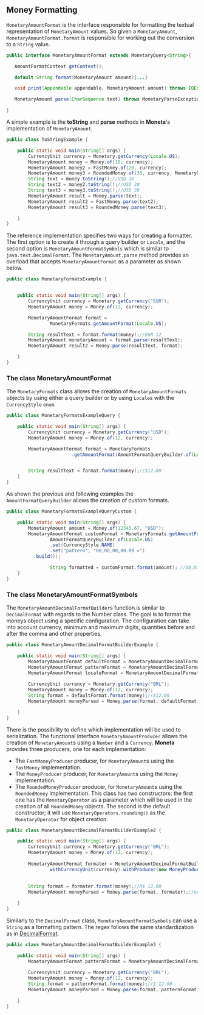 ## Money Formatting

`MonetaryAmountFormat` is the interface responsible for formatting the textual representation  of `MonetaryAmount` values. So given a `MonetaryAmount`, `MonetaryAmountFormat.format` is responsible for working out the conversion to a `String` value.

```java
public interface MonetaryAmountFormat extends MonetaryQuery<String>{

   AmountFormatContext getContext();

   default String format(MonetaryAmount amount){...}

   void print(Appendable appendable, MonetaryAmount amount) throws IOException;

   MonetaryAmount parse(CharSequence text) throws MonetaryParseException;

}
```

A simple example is the **toString** and **parse** methods in **Moneta**'s implementation of `MonetaryAmount`.


```java
public class ToStringExample {

    public static void main(String[] args) {
        CurrencyUnit currency = Monetary.getCurrency(Locale.US);
        MonetaryAmount money = Money.of(10, currency);
        MonetaryAmount money2 = FastMoney.of(20, currency);
        MonetaryAmount money3 = RoundedMoney.of(30, currency, MonetaryOperators.rounding());
        String text = money.toString();//USD 10
        String text2 = money2.toString();//USD 20
        String text3 = money3.toString();//USD 30
        MonetaryAmount result = Money.parse(text);
        MonetaryAmount result2 = FastMoney.parse(text2);
        MonetaryAmount result3 = RoundedMoney.parse(text3);

    }
}
```

The reference implementation specifies two ways for creating a formatter. The first option is to create it through a query builder or `Locale`, and the second option is `MonetaryAmountFormatSymbols` which is similar to `java.text.DecimalFormat`. The `MonetaryAmount.parse` method provides an overload that accepts `MonetaryAmountFormat` as a parameter as shown below. 


```java
public class MonetaryFormatsExample {


    public static void main(String[] args) {
        CurrencyUnit currency = Monetary.getCurrency("EUR");
        MonetaryAmount money = Money.of(12, currency);

        MonetaryAmountFormat format =
                MonetaryFormats.getAmountFormat(Locale.US);

        String resultText = format.format(money);//EUR 12
        MonetaryAmount monetaryAmount = format.parse(resultText);
        MonetaryAmount result2 = Money.parse(resultText, format);

    }
}
```

### The class MonetaryAmountFormat

The `MonetaryFormats` class allows the creation of `MonetaryAmountFormats` objects by using either a query builder or by using `Locale`s with the `CurrencyStyle` `enum`.


```java
public class MonetaryFormatsExampleQuery {

    public static void main(String[] args) {
        CurrencyUnit currency = Monetary.getCurrency("USD");
        MonetaryAmount money = Money.of(12, currency);

        MonetaryAmountFormat format = MonetaryFormats
                        .getAmountFormat(AmountFormatQueryBuilder.of(Locale.US).set(CurrencyStyle.SYMBOL).build());


        String resultText = format.format(money);//$12.00
    }
}
```
As shown the previous and following examples the `AmountFormatQueryBuilder` allows the creation of custom formats.

```java
public class MonetaryFormatsExampleQueryCustom {

    public static void main(String[] args) {
        MonetaryAmount amount = Money.of(12345.67, "USD");
        MonetaryAmountFormat customFormat = MonetaryFormats.getAmountFormat(
                AmountFormatQueryBuilder.of(Locale.US)
                .set(CurrencyStyle.NAME)
                .set("pattern", "00,00,00,00.00 ¤")
          .build());

                String formatted = customFormat.format(amount); //00,01,23,45.67 US Dollar
    }
}
```

### The class MonetaryAmountFormatSymbols

The `MonetaryAmountDecimalFormatBuilder`s function is similar to `DecimalFormat` with regards to the Number class. The goal is to format the moneys object using a specific configuration. The configuration can take into account currency, minimum and maximum digits, quantities before and after the comma and other properties.

```java
public class MonetaryAmountDecimalFormatBuilderExample {

    public static void main(String[] args) {
        MonetaryAmountFormat defaultFormat = MonetaryAmountDecimalFormatBuilder.newInstance().build();
        MonetaryAmountFormat patternFormat = MonetaryAmountDecimalFormatBuilder.of("¤ ###,###.00").build();
        MonetaryAmountFormat localeFormat = MonetaryAmountDecimalFormatBuilder.of(Locale.US).build();
        
        CurrencyUnit currency = Monetary.getCurrency("BRL");
        MonetaryAmount money = Money.of(12, currency);
        String format = defaultFormat.format(money);//$12.00
        MonetaryAmount moneyParsed = Money.parse(format, defaultFormat);//or using defafult.parse(format);

    }
}

```


There is the possibility to define which implementation will be used to serialization. The functional interface `MonetaryAmountProducer` allows the creation of `MonetaryAmount`s using a `Number` and a `Currency`. **Moneta** provides three producers, one for each implementation:


* The `FastMoneyProducer` producer, for `MonetaryAmount`s using the `FastMoney` implementation.
* The `MoneyProducer` producer, for `MonetaryAmount`s using the `Money` implementation.
* The `RoundedMoneyProducer` producer, for `MonetaryAmount`s using the `RoundedMoney` implementation. This class has two constructors: the first one has the `MonetaryOperator` as a parameter which will be used in the creation of all `RoundedMoney` objects. The second is the default constructor; it will use `MonetaryOperators.rounding()` as the `MonetaryOperator` for object creation.



```java
public class MonetaryAmountDecimalFormatBuilderExample2 {

    public static void main(String[] args) {
        CurrencyUnit currency = Monetary.getCurrency("BRL");
        MonetaryAmount money = Money.of(12, currency);
        
        MonetaryAmountFormat formater = MonetaryAmountDecimalFormatBuilder.of(new Locale("pt", "BR")).
                withCurrencyUnit(currency).withProducer(new MoneyProducer()).build();
        
        
        String format = formater.format(money);//R$ 12,00
        MonetaryAmount moneyParsed = Money.parse(format, formater);//or using defafult.parse(format);

    }
}
```

Similarly to the `DecimalFormat` class, `MonetaryAmountFormatSymbols` can use a `String` as a formatting pattern. The regex follows the same standardization as in [DecimalFormat](http://docs.oracle.com/javase/7/docs/api/java/text/DecimalFormat.html).


```java
public class MonetaryAmountDecimalFormatBuilderExample3 {

    public static void main(String[] args) {
        MonetaryAmountFormat patternFormat = MonetaryAmountDecimalFormatBuilder.of("¤ ###,###.00").build();
        
        CurrencyUnit currency = Monetary.getCurrency("BRL");
        MonetaryAmount money = Money.of(12, currency);
        String format = patternFormat.format(money);//$ 12.00
        MonetaryAmount moneyParsed = Money.parse(format, patternFormat);//or using defafult.parse(format);

    }
}

```
